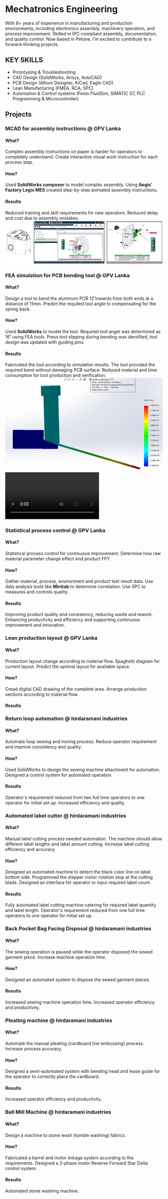 # Mechatronics Engineering
With 8+ years of experience in manufacturing and production environments, including electronics assembly, machinery operation, and process improvement. Skilled in IPC-compliant assembly, documentation, and quality control. Now based in Petone, I’m excited to contribute to a forward-thinking projects.

## KEY SKILLS 
- Prototyping & Troubleshooting
- CAD Design (SolidWorks, Ansys, AutoCAD)
- PCB Design (Altium Designer, KiCad, Eagle CAD)
- Lean Manufacturing (FMEA, RCA, SPC)
- Automation & Control systems (Festo FluidSim, SIMATIC S7, PLC Programming & Microcontroller)

## Projects
### MCAD for assembly instructions @ GPV Lanka
#### What?
Complex assembly instructions on paper is harder for operators to completely understand. Create interactive visual work instruction for each process step.
#### How?
Used **SolidWorks composer** to model complex assembly. Using **Aegis’ Factory Logix MES** created step-by-step animated assembly instructions.
#### Results
Reduced training and skill requirements for new operators. Reduced delay and cost due to assembly mistakes.
![MCAD](/Assets/img/MCAD.png)
### FEA simulation for PCB bending tool @ GPV Lanka
#### What?
Design a tool to bend the aluminum PCB 12˚inwards from both ends at a distance of 11mm. Predict the requited tool angle to compensating for the spring back.
#### How?
Used **SolidWorks** to model the tool. 
Required tool angel was determined as 16˚ using FEA tools. Press tool slipping during bending was identified, tool design was updated with guiding pins.
#### Results
Fabricated the tool according to simulation results. The tool provided the required bend without damaging PCB surface. Reduced material and time consumption for tool production and verification.
![Dispacement](Assets/img/Aluminium_PCB_bending_sim/displacenemt.PNG)
![Simulation](Assets/img/Aluminium_PCB_bending_sim/Sim_video.mp4)
### Statistical process control @ GPV Lanka
#### What?
Statistical process control for continuous improvement. Determine how raw material parameter change effect end product FPY 
#### How?
Gather material, process, environment and product test result data. Use data analysis tools like **Minitab** to determine correlation. Use SPC to measures and controls quality.
 #### Results
Improving product quality and consistency, reducing waste and rework. Enhancing productivity and efficiency and supporting continuous improvement and innovation.
### Lean production layout @ GPV Lanka
#### What?
Production layout change according to material flow. Spaghetti diagram for current layout. Predict the optimal layout for available space.
#### How?
Cread digital CAD drawing of the complete area. Arrange production sections according to material flow.
#### Results
### Return loop automation @ hirdaramani industries
#### What?
Automate loop sewing and ironing process. Reduce operator requirement and improve consistency and quality.
#### How?
Used SolidWorks to design the sewing machine attachment for automation. Designed a control system for automated operation.
#### Results
Operator's requirement reduced from two full time operators to one operator for initial set up. Increased efficiency and quality.
### Automated label cutter @ hirdaramani industries
#### What?
Manual label cutting process needed automation. The machine should allow different label lengths and label amount cutting. Increase label cutting efficiency and accuracy.
#### How?
Designed an automated machine to detect the black color line on label bottom side. Programmed the stepper motor rotation stop at the cutting blade. Designed an interface for operator to input required label count.
#### Results
Fully automated label cutting machine catering for required label quantity and label length. Operator's requirement reduced from one full time operators to one operator for initial set up.
### Back Pocket Bag Facing Disposal @ hirdaramani industries
#### What?
The sewing operation is paused while the operator disposed the sewed garment piece. Increase machine operation time.
#### How?
Designed an automated system to dispose the sewed garment pieces.
#### Results
Increased sewing machine operation time. Increased operator efficiency and productivity. 
### Pleating machine @ hirdaramani industries
#### What?
Automate the manual pleating (cardboard line embossing) process. Increase process accuracy.
#### How?
Designed a semi-automated system with bending head and lease guide for the operator to correctly place the cardboard.
#### Results
Increased operator efficiency and productivity.
### Ball Mill Machine @ hirdaramani industries
#### What?
Design a machine to stone wash (tumble washing) fabrics.
#### How?
Fabricated a barrel and motor linkage system according to the requirements.
Designed a 3-phase motor Reverse Forward Star Delta control system.
#### Results
Automated stone washing machine.

